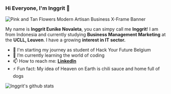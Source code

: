 ### Hi Everyone, I'm Inggrit 👋

 ![Pink and Tan Flowers Modern Artisan Business X-Frame Banner](https://user-images.githubusercontent.com/73132384/106731149-70ec2980-660f-11eb-92b5-81a98011d364.gif)

My name is **Inggrit Eunike Novaleta**, you can simpy call me **Inggrit**! I am from Indonesia and currently studying **Business Management Marketing** at the **UCLL, Leuven**. I have a growing **interest in IT sector.** 

- 🔭 I'm starting my journey as student of Hack Your Future Belgium 
- 🌱 I’m currently learning the world of coding
- 📫 How to reach me: **[LinkedIn](https://www.linkedin.com/in/inggritenovaleta/)**
- ⚡ Fun fact: My idea of Heaven on Earth is chili sauce and home full of dogs

![Inggrit's github stats](https://github-readme-stats.vercel.app/api?username=inggritenovaleta&show_icons=true&hide_border=true&theme=dracula)
